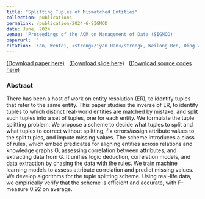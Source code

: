 ```yaml
---
title: "Splitting Tuples of Mismatched Entities"
collection: publications
permalink: /publication/2024-6-SIGMOD
date: June, 2024
venue: 'Proceedings of the ACM on Management of Data (SIGMOD)'
paperurl: ''
citation: 'Fan, Wenfei, <strong>Ziyan Han</strong>, Weilong Ren, Ding Wang, Yaoshu Wang, Min Xie, and Mengyi Yan, 2023. Splitting Tuples of Mismatched Entities. Proceedings of the ACM on Management of Data (SIGMOD), 1(4), pp.1-29.'
---
```

[(Download paper here)](https://philo-vanguard.github.io/files/papers/Tuple-Splitting-SIGMOD24.pdf)&nbsp;&nbsp;
[(Download slide here)](https://philo-vanguard.github.io/files/slides/Tuple-Splitting-SIGMOD24.ppt)&nbsp;&nbsp;
[(Download source codes here)](https://github.com/philo-vanguard/Tuple_Splitting)


### Abstract

There has been a host of work on entity resolution (ER), to identify tuples that refer to the same entity. This paper studies the inverse of ER, to identify tuples to which distinct real-world entities are matched by mistake, and split such tuples into a set of tuples, one for each entity. We formulate the tuple splitting problem. We propose a scheme to decide what tuples to split and what tuples to correct without splitting, fix errors/assign attribute values to the split tuples, and impute missing values. The scheme introduces a class of rules, which embed predicates for aligning entities across relations and knowledge graphs G, assessing correlation between attributes, and extracting data from G. It unifies logic deduction, correlation models, and data extraction by chasing the data with the rules. We train machine learning models to assess attribute correlation and predict missing values. We develop algorithms for the tuple splitting scheme. Using real-life data, we empirically verify that the scheme is efficient and accurate, with F-measure 0.92 on average.
